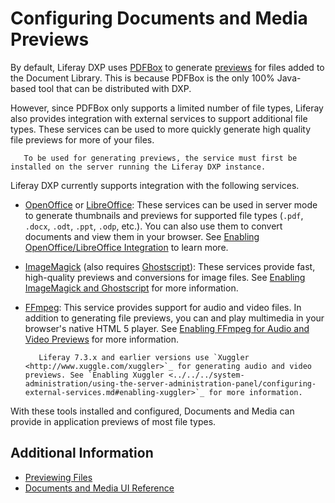 # Configuring Documents and Media Previews

By default, Liferay DXP uses [PDFBox](https://pdfbox.apache.org) to generate [previews](../uploading-and-managing/previewing-files.md) for files added to the Document Library. This is because PDFBox is the only 100% Java-based tool that can be distributed with DXP.

However, since PDFBox only supports a limited number of file types, Liferay also provides integration with external services to support additional file types. These services can be used to more quickly generate high quality file previews for more of your files.

```important::
   To be used for generating previews, the service must first be installed on the server running the Liferay DXP instance. 
```

Liferay DXP currently supports integration with the following services.

* [OpenOffice](http://www.openoffice.org) or [LibreOffice](http://www.libreoffice.org): These services can be used in server mode to generate thumbnails and previews for supported file types (`.pdf`, `.docx`, `.odt`, `.ppt`, `.odp`, etc.). You can also use them to convert documents and view them in your browser. See [Enabling OpenOffice/LibreOffice Integration](./enabling-openoffice-libreoffice-integration.md) to learn more.

* [ImageMagick](http://www.imagemagick.org) (also requires [Ghostscript](http://www.ghostscript.com)): These services provide fast, high-quality previews and conversions for image files. See [Enabling ImageMagick and Ghostscript](../../../system-administration/using-the-server-administration-panel/configuring-external-services.md#enabling-imagemagick-and-ghostscript) for more information.

* [FFmpeg](http://ffmpeg.org/): This service provides support for audio and video files. In addition to generating file previews, you can and play multimedia in your browser's native HTML 5 player. See [Enabling FFmpeg for Audio and Video Previews]() for more information.

   ```note::
      Liferay 7.3.x and earlier versions use `Xuggler <http://www.xuggle.com/xuggler>`_ for generating audio and video previews. See `Enabling Xuggler <../../../system-administration/using-the-server-administration-panel/configuring-external-services.md#enabling-xuggler>`_ for more information.
   ```

With these tools installed and configured, Documents and Media can provide in application previews of most file types.

## Additional Information

* [Previewing Files](../uploading-and-managing/previewing-files.md)
* [Documents and Media UI Reference](../documents-and-media-ui-reference.md)
